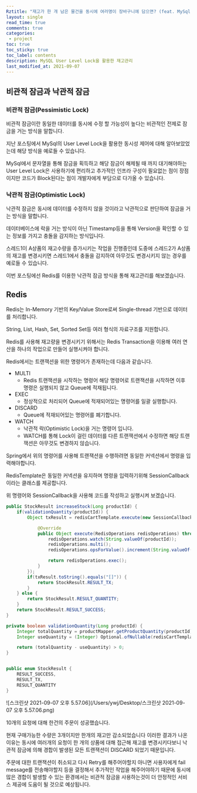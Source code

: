```yaml
---
Rztitle: "재고가 한 개 남은 물건을 동시에 여러명이 장바구니에 담으면? (feat. MySql User Level Lock)"    
layout: single    
read_time: true    
comments: true   
categories: 
 - project  
toc: true    
toc_sticky: true    
toc_label: contents    
description: MySQL User Level Lock을 활용한 재고관리
last_modified_at: 2021-09-07
---
```




## 비관적 잠금과 낙관적 잠금



### 비관적 잠금(Pessimistic Lock) 

비관적 잠금이란 동일한 데이터를 동시에 수정 할 가능성이 높다는 비관적인 전제로 잠금을 거는 방식을 말합니다.

지난 포스팅에서 MySql의 User Level Lock을 활용한 동시성 제어에 대해 알아보았었는데 해당 방식을 예로들 수 있습니다.

MySql에서 문자열을 통해 잠금을 획득하고 해당 잠금이 해제될 때 까지 대기해야하는 User Level Lock은 사용하기에 편리하고 추가적인 인프라 구성이 필요없는 점이 장점이지만 코드가 Block된다는 점이 개발자에게 부담으로 다가올 수 있습니다.



### 낙관적 잠금(Optimistic Lock)

낙관적 잠금은 동시에 데이터를 수정하지 않을 것이라고 낙관적으로 판단하여 잠금을 거는 방식을 말합니다.

데이터베이스에 락을 거는 방식이 아닌 Timestamp등을 통해 Version을 확인할 수 있는 정보를 가지고 충돌을 감지하는 방식입니다.

스레드1이 A상품의 재고수량을 증가시키는  작업을 진행중인데 도중에 스레드2가 A상품의 재고를 변경시키면 스레드1에서 충돌을 감지하여 아무것도 변경시키지 않는 경우를 예로들 수 있습니다.

이번 포스팅에선 Redis를 이용한 낙관적 잠금 방식을 통해 재고관리를 해보겠습니다.



## Redis

Redis는 In-Memory 기반의 Key/Value Store로써 Single-thread 기반으로 데이터를 처리합니다.

String, List, Hash, Set, Sorted Set등 여러 형식의 자료구조를 지원합니다.



Redis를 사용해 재고량을 변경시키기 위해서는 Redis Transaction을 이용해 여러 연산을 하나의 작업으로 만들어 실행시켜야 합니다.

Redis에서는 트랜잭션을 위한 명령어가 존재하는데 다음과 같습니다.

- MULTI
  - Redis 트랜잭션을 시작하는 명령어 해당 명령어로 트랜잭션을 시작하면 이후 명령은 실행되지 않고 Queue에 적재됩니다.
- EXEC
  - 정상적으로 처리되어 Queue에 적재되어있는 명령어를 일괄 실행합니다.
- DISCARD
  - Queue에 적재되어있는 명령어를 폐기합니다.
- WATCH
  - 낙관적 락(Optimistic Lock)을 거는 명령어 입니다.
  - WATCH를 통해 Lock이 걸린 데이터를 다른 트랜잭션에서 수정하면 해당 트랜잭션은 아무것도 변경하지 않습니다.



Spring에서 위의 명령어를 사용해 트랜잭션을 수행하려면 동일한 커넥션에서 명령을 입력해야합니다.

RedisTemplate은 동일한 커넥션을 유지하며 명령을 입력하기위해 SessionCallback 이라는 클래스를 제공합니다.

위 명령어와 SessionCallback을 사용해 코드를 작성하고 실행시켜 보겠습니다.

```java
public StockResult increaseStock(Long productId) {
    if(validationQuantity(productId)) {
        Object txResult = redisCartTemplate.execute(new SessionCallback<Object>() {

            @Override
            public Object execute(RedisOperations redisOperations) throws DataAccessException {
                redisOperations.watch(String.valueOf(productId));
                redisOperations.multi();
                redisOperations.opsForValue().increment(String.valueOf(productId), 1);

                return redisOperations.exec();
            }
        });
        if(txResult.toString().equals("[]")) {
            return StockResult.RESULT_TX;
        }
    } else {
        return StockResult.RESULT_QUANTITY;
    }
    return StockResult.RESULT_SUCCESS;
}

private boolean validationQuantity(Long productId) {
    Integer totalQuantity = productMapper.getProductQuantity(productId);
    Integer useQuantity = (Integer) Optional.ofNullable(redisCartTemplate.opsForValue().get(String.valueOf(productId))).orElse(0);

    return (totalQuantity - useQuantity) > 0;
}


public enum StockResult {
    RESULT_SUCCESS,
    RESULT_TX,
    RESULT_QUANTITY
}
```

![스크린샷 2021-09-07 오후 5.57.06](/Users/ywj/Desktop/스크린샷 2021-09-07 오후 5.57.06.png)

10개의 요청에 대해 한건의 주문이 성공했습니다.

현재 구매가능한 수량은 3개이지만 한개의 재고만 감소되었습니다 이러한 결과가 나온 이유는 동시에 여러개의 요청이 한 개의 상품에 대해 접근해 재고를 변경시키다보니 낙관적 잠금에 의해 경합이 발생된 모든 트랜잭션이 DISCARD 되었기 때문입니다.



주문에 대한 트랜잭션이 취소되고 다시 Retry를 해주어야할지 아니면 사용자에게 fail message를 전송해야할지 등을 결정해서 추가적인 작업을 해주어야하기 때문에 동시에 많은 경합이 발생할 수 있는 환경에서는 비관적 잠금을 사용하는것이 더 안정적인 서비스 제공에 도움이 될 것으로 예상됩니다.